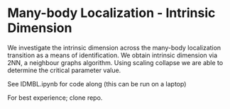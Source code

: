 # Many-body Localization - Intrinsic Dimension


We investigate the intrinsic dimension across the many-body localization transition as a means of identification. We obtain intrinsic dimension via 2NN, a neighbour graphs algorithm. Using scaling collapse we are able to determine the critical parameter value.

See IDMBL.ipynb for code along (this can be run on a laptop)

For best experience; clone repo.